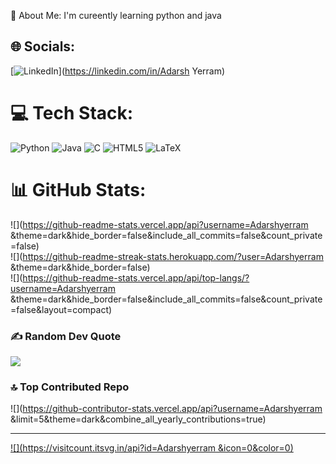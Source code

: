 💫 About Me:
I'm cureently learning python and java


## 🌐 Socials:
[![LinkedIn](https://img.shields.io/badge/LinkedIn-%230077B5.svg?logo=linkedin&logoColor=white)](https://linkedin.com/in/Adarsh Yerram) 

# 💻 Tech Stack:
![Python](https://img.shields.io/badge/python-3670A0?style=for-the-badge&logo=python&logoColor=ffdd54) ![Java](https://img.shields.io/badge/java-%23ED8B00.svg?style=for-the-badge&logo=openjdk&logoColor=white) ![C](https://img.shields.io/badge/c-%2300599C.svg?style=for-the-badge&logo=c&logoColor=white) ![HTML5](https://img.shields.io/badge/html5-%23E34F26.svg?style=for-the-badge&logo=html5&logoColor=white) ![LaTeX](https://img.shields.io/badge/latex-%23008080.svg?style=for-the-badge&logo=latex&logoColor=white)
# 📊 GitHub Stats:
![](https://github-readme-stats.vercel.app/api?username=Adarshyerram &theme=dark&hide_border=false&include_all_commits=false&count_private=false)<br/>
![](https://github-readme-streak-stats.herokuapp.com/?user=Adarshyerram &theme=dark&hide_border=false)<br/>
![](https://github-readme-stats.vercel.app/api/top-langs/?username=Adarshyerram &theme=dark&hide_border=false&include_all_commits=false&count_private=false&layout=compact)

### ✍ Random Dev Quote
![](https://quotes-github-readme.vercel.app/api?type=horizontal&theme=radical)

### 🔝 Top Contributed Repo
![](https://github-contributor-stats.vercel.app/api?username=Adarshyerram &limit=5&theme=dark&combine_all_yearly_contributions=true)

---
[![](https://visitcount.itsvg.in/api?id=Adarshyerram &icon=0&color=0)](https://visitcount.itsvg.in)
